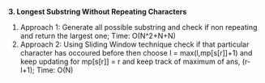 **3. Longest Substring Without Repeating Characters**
1. Approach 1: Generate all possible substring and check if non repeating and return the largest one; Time: O(N^2+N+N)
2. Approach 2: Using Sliding Window technique check if that particular character has occoured before then choose l = max(l,mp[s[r]]+1) and keep updating for mp[s[r]] = r and keep track of maximum of ans, (r-l+1); Time: O(N)